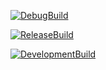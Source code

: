 [![DebugBuild](https://github.com/HayatoAbe2/DirectXProject/actions/workflows/DebugBuild.yml/badge.svg)](https://github.com/HayatoAbe2/DirectXProject/actions/workflows/DebugBuild.yml)

[![ReleaseBuild](https://github.com/HayatoAbe2/DirectXProject/actions/workflows/ReleaseBuild.yml/badge.svg)](https://github.com/HayatoAbe2/DirectXProject/actions/workflows/ReleaseBuild.yml)

[![DevelopmentBuild](https://github.com/HayatoAbe2/DirectXProject/actions/workflows/DevelopmentBuild.yml/badge.svg)](https://github.com/HayatoAbe2/DirectXProject/actions/workflows/DevelopmentBuild.yml)
